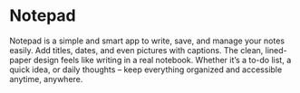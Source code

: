 # Notepad
Notepad is a simple and smart app to write, save, and manage your notes easily. Add titles, dates, and even pictures with captions. The clean, lined-paper design feels like writing in a real notebook. Whether it’s a to-do list, a quick idea, or daily thoughts – keep everything organized and accessible anytime, anywhere.
